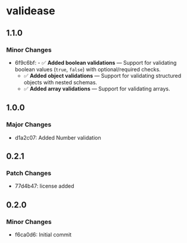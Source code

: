 # validease

## 1.1.0

### Minor Changes

- 6f9c6bf: - ✅ **Added boolean validations** — Support for validating boolean values (`true`, `false`) with optional/required checks.
  - ✅ **Added object validations** — Support for validating structured objects with nested schemas.
  - ✅ **Added array validations** — Support for validating arrays.

## 1.0.0

### Major Changes

- d1a2c07: Added Number validation

## 0.2.1

### Patch Changes

- 77d4b47: license added

## 0.2.0

### Minor Changes

- f6ca0d6: Initial commit
